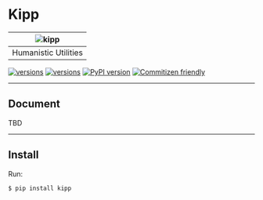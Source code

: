 # Kipp

| ![kipp](http://7xjvpy.dl1.z0.glb.clouddn.com/nolan-comic-ft.jpg)
| :---------------------------------------------------------------:
|                       Humanistic Utilities

[![versions](https://img.shields.io/badge/version-v0.0.3-blue.svg)]()
[![versions](https://img.shields.io/badge/license-LGPL-blue.svg)]()
[![PyPI version](https://badge.fury.io/py/kipp.svg)](https://badge.fury.io/py/kipp)
[![Commitizen friendly](https://img.shields.io/badge/commitizen-friendly-brightgreen.svg)](http://commitizen.github.io/cz-cli/)

---

## Document

TBD

---

## Install

Run:

```sh
$ pip install kipp
```
